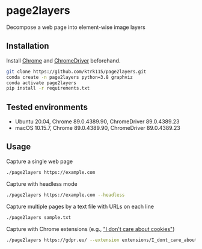 # page2layers
Decompose a web page into element-wise image layers


## Installation

Install [Chrome](https://www.google.com/chrome/browser/desktop/index.html) and [ChromeDriver](https://chromedriver.chromium.org/downloads) beforehand.

```bash
git clone https://github.com/ktrk115/page2layers.git
conda create -n page2layers python=3.8 graphviz
conda activate page2layers
pip install -r requirements.txt
```


## Tested environments
- Ubuntu 20.04, Chrome 89.0.4389.90, ChromeDriver 89.0.4389.23
- macOS 10.15.7, Chrome 89.0.4389.90, ChromeDriver 89.0.4389.23


## Usage

Capture a single web page
```bash
./page2layers https://example.com
```

Capture with headless mode
```bash
./page2layers https://example.com --headless
```

Capture multiple pages by a text file with URLs on each line
```bash
./page2layers sample.txt
```

Capture with Chrome extensions (e.g., ["I don't care about cookies"](https://www.i-dont-care-about-cookies.eu/))
```bash
./page2layers https://gdpr.eu/ --extension extensions/I_dont_care_about_cookies_3.2.9.crx
```
